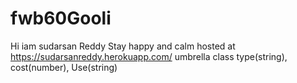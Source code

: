 # fwb60Gooli
Hi iam sudarsan Reddy Stay happy and calm
hosted at https://sudarsanreddy.herokuapp.com/
umbrella class
type(string),
cost(number),
Use(string)
